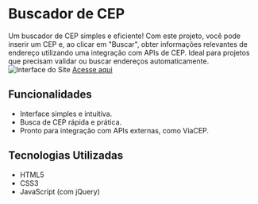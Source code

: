 # Buscador de CEP
Um buscador de CEP simples e eficiente! Com este projeto, você pode inserir um CEP e, ao clicar em "Buscar", obter informações relevantes de endereço utilizando uma integração com APIs de CEP.
Ideal para projetos que precisam validar ou buscar endereços automaticamente.
<img src="https://i.postimg.cc/Mpk7ZgCx/buscador.png" alt="Interface do Site" />
<a href="https://iuriaalmeida.github.io/Buscador_de_CEP/">Acesse aqui</a>

## Funcionalidades
  - Interface simples e intuitiva.
  - Busca de CEP rápida e prática.
  - Pronto para integração com APIs externas, como ViaCEP.

## Tecnologias Utilizadas
  - HTML5
  - CSS3
  - JavaScript (com jQuery)

